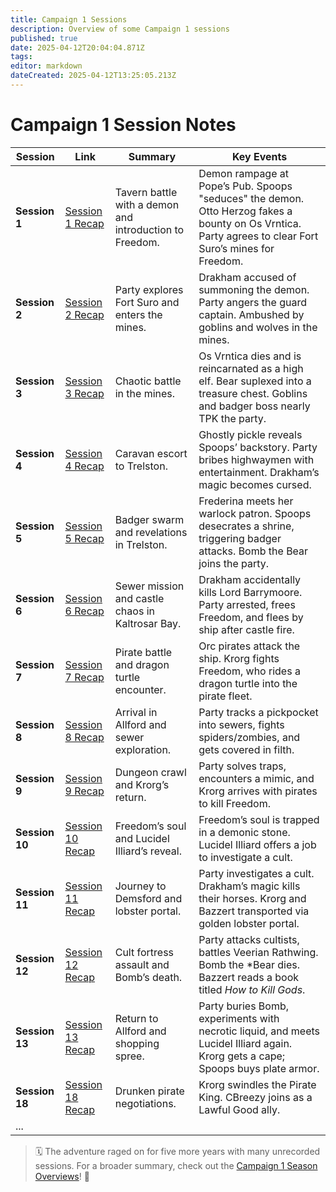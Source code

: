 ```yaml
---
title: Campaign 1 Sessions
description: Overview of some Campaign 1 sessions
published: true
date: 2025-04-12T20:04:04.871Z
tags: 
editor: markdown
dateCreated: 2025-04-12T13:25:05.213Z
---
```


# Campaign 1 Session Notes

| Session | Link | Summary | Key Events |  
|---------|------|---------|------------|  
| **Session 1** | [Session 1 Recap](#session-1) | Tavern battle with a demon and introduction to Freedom. | Demon rampage at Pope’s Pub. Spoops "seduces" the demon. Otto Herzog fakes a bounty on Os Vrntica. Party agrees to clear Fort Suro’s mines for Freedom. |  
| **Session 2** | [Session 2 Recap](#session-2) | Party explores Fort Suro and enters the mines. | Drakham accused of summoning the demon. Party angers the guard captain. Ambushed by goblins and wolves in the mines. |  
| **Session 3** | [Session 3 Recap](#session-3-wtf) | Chaotic battle in the mines. | Os Vrntica dies and is reincarnated as a high elf. Bear suplexed into a treasure chest. Goblins and badger boss nearly TPK the party. |  
| **Session 4** | [Session 4 Recap](#session-4-guardison) | Caravan escort to Trelston. | Ghostly pickle reveals Spoops’ backstory. Party bribes highwaymen with entertainment. Drakham’s magic becomes cursed. |  
| **Session 5** | [Session 5 Recap](#session-5-badger-badger-badger) | Badger swarm and revelations in Trelston. | Frederina meets her warlock patron. Spoops desecrates a shrine, triggering badger attacks. Bomb the Bear joins the party. |  
| **Session 6** | [Session 6 Recap](#my-god-it-went-so-wrong) | Sewer mission and castle chaos in Kaltrosar Bay. | Drakham accidentally kills Lord Barrymoore. Party arrested, frees Freedom, and flees by ship after castle fire. |  
| **Session 7** | [Session 7 Recap](#boats-and-hoes) | Pirate battle and dragon turtle encounter. | Orc pirates attack the ship. Krorg fights Freedom, who rides a dragon turtle into the pirate fleet. |  
| **Session 8** | [Session 8 Recap](#hello-allford) | Arrival in Allford and sewer exploration. | Party tracks a pickpocket into sewers, fights spiders/zombies, and gets covered in filth. |  
| **Session 9** | [Session 9 Recap](#session-9-dungeon-trekking) | Dungeon crawl and Krorg’s return. | Party solves traps, encounters a mimic, and Krorg arrives with pirates to kill Freedom. |  
| **Session 10** | [Session 10 Recap](#shitty-pirate-revelations) | Freedom’s soul and Lucidel Illiard’s reveal. | Freedom’s soul is trapped in a demonic stone. Lucidel Illiard offers a job to investigate a cult. |  
| **Session 11** | [Session 11 Recap](#leaving-allford) | Journey to Demsford and lobster portal. | Party investigates a cult. Drakham’s magic kills their horses. Krorg and Bazzert transported via golden lobster portal. |  
| **Session 12** | [Session 12 Recap](#session-11-cults) | Cult fortress assault and Bomb’s death. | Party attacks cultists, battles Veerian Rathwing. Bomb the *Bear dies. Bazzert reads a book titled *How to Kill Gods*. |  
| **Session 13** | [Session 13 Recap](#session-13-grief-and-shopping) | Return to Allford and shopping spree. | Party buries Bomb, experiments with necrotic liquid, and meets Lucidel Illiard again. Krorg gets a cape; Spoops buys plate armor. |  
| **Session 18** | [Session 18 Recap](#sesiion-18) | Drunken pirate negotiations. | Krorg swindles the Pirate King. CBreezy joins as a Lawful Good ally. |  
| ... | | | |

> 🗓️ The adventure raged on for five more years with many unrecorded sessions. For a broader summary, check out the [Campaign 1 Season Overviews](/Seasons/campaign_1)! 🌟
